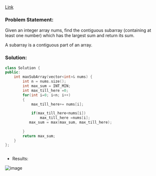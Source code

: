 [Link](https://leetcode.com/problems/maximum-subarray)   

### Problem Statement:  

Given an integer array nums, find the contiguous subarray (containing at least one number) which has the largest sum and return its sum.

A subarray is a contiguous part of an array.    

### Solution:  

```cpp
class Solution {
public:
    int maxSubArray(vector<int>& nums) {
        int n = nums.size();
        int max_sum = INT_MIN;
        int max_till_here =0;
        for(int i=0; i<n; i++)
        {    
            max_till_here+= nums[i];
           
            if(max_till_here<nums[i])
                max_till_here =nums[i];
           max_sum = max(max_sum, max_till_here); 
            
        }
        return max_sum;
    }
};



```

- Results:  

![image](https://user-images.githubusercontent.com/64036955/176470543-eaeec4ac-79fa-48f8-9fa0-edb694039f3c.png)
